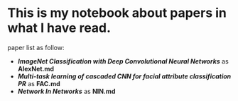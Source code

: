 # This is my notebook about papers in what I have read.
paper list as follow:
* **_ImageNet Classification with Deep Convolutional Neural Networks_** as **AlexNet.md**
* **_Multi-task learning of cascaded CNN for facial attribute classification PR_** as **FAC.md**
* **_Network In Networks_** as **NIN.md**
